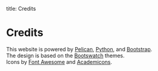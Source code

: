 title: Credits

# Credits

This website is powered by [Pelican](http://getpelican.com/),
[Python](https://www.python.org/), and
[Bootstrap](https://getbootstrap.com/).<br /> The design is based on
the [Bootswatch](https://bootswatch.com/) themes.<br />
Icons by [Font Awesome](http://fontawesome.io/) and
[Academicons](https://jpswalsh.github.io/academicons/).
